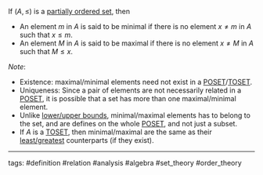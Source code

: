 If $(A,\leq)$ is a [partially ordered set](partially%20ordered%20set.md), then 

* An element $m$ in $A$ is said to be minimal if there is no element $x\neq m$ in $A$ such that $x\leq m$.
* An element $M$ in $A$ is said to be maximal if there is no element $x\neq M$ in $A$ such that $M\leq x$.

*Note*:

* Existence: maximal/minimal elements need not exist in a [POSET](partially%20ordered%20set.md)/[TOSET](totally%20ordered%20set.md).
* Uniqueness: Since a pair of elements are not necessarily related in a [POSET](partially%20ordered%20set.md), it is possible that a set has more than one maximal/minimal element.
* Unlike [lower/upper bounds](lower%20and%20upper%20bounds%20of%20a%20subset.md), minimal/maximal elements has to belong to the set, and are defines on the whole [POSET](partially%20ordered%20set.md), and not just a subset.
* If $A$ is a [TOSET](totally%20ordered%20set.md), then minimal/maximal are the same as their [least/greatest](least%20and%20greatest%20elements.md) counterparts (if they exist).

---

tags: #definition #relation #analysis #algebra #set_theory #order_theory
